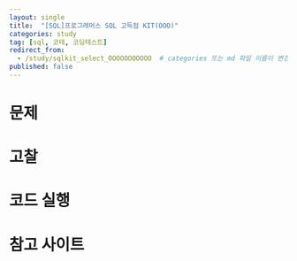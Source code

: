 ```yaml
---
layout: single
title:  "[SQL]프로그래머스 SQL 고득점 KIT(OOO)"
categories: study
tag: [sql, 코테, 코딩테스트]
redirect_from:
  - /study/sqlkit_select_OOOOOOOOOOO  # categories 또는 md 파일 이름이 변경되더라도 이 포스트로 올 수 있도록 redirect
published: false
---
```


# 문제

# 고찰

# 코드 실행

# 참고 사이트
